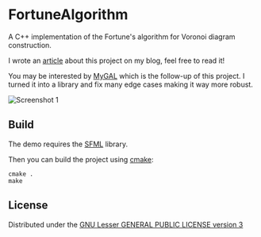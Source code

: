 # FortuneAlgorithm

A C++ implementation of the Fortune's algorithm for Voronoi diagram construction.

I wrote an [article](https://pvigier.github.io/2018/11/18/fortune-algorithm-details.html) about this project on my blog, feel free to read it!

You may be interested by [MyGAL](https://github.com/pvigier/MyGAL) which is the follow-up of this project. I turned it into a library and fix many edge cases making it way more robust.

![Screenshot 1](https://github.com/pvigier/FortuneAlgorithm/raw/master/images/voronoi.png)

## Build

The demo requires the [SFML](https://www.sfml-dev.org/) library.

Then you can build the project using [cmake](https://cmake.org/):

```
cmake .
make
```

## License

Distributed under the [GNU Lesser GENERAL PUBLIC LICENSE version 3](https://www.gnu.org/licenses/lgpl-3.0.en.html)
